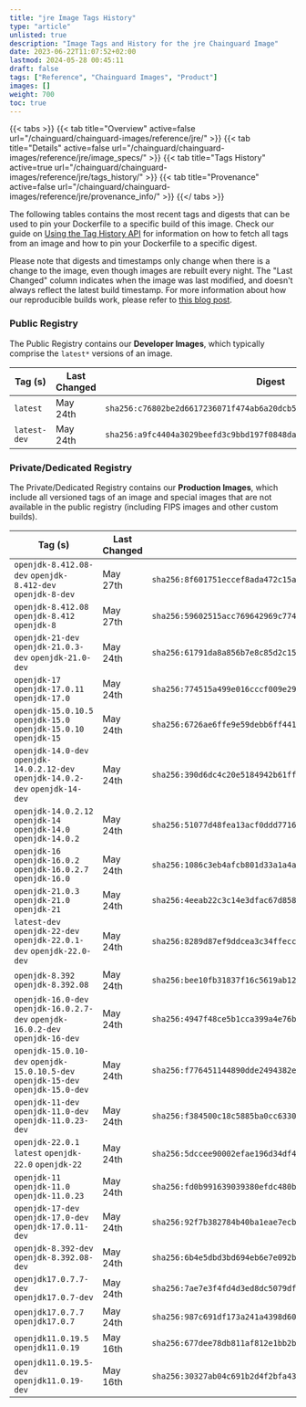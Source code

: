 ```yaml
---
title: "jre Image Tags History"
type: "article"
unlisted: true
description: "Image Tags and History for the jre Chainguard Image"
date: 2023-06-22T11:07:52+02:00
lastmod: 2024-05-28 00:45:11
draft: false
tags: ["Reference", "Chainguard Images", "Product"]
images: []
weight: 700
toc: true
---
```


{{< tabs >}}
{{< tab title="Overview" active=false url="/chainguard/chainguard-images/reference/jre/" >}}
{{< tab title="Details" active=false url="/chainguard/chainguard-images/reference/jre/image_specs/" >}}
{{< tab title="Tags History" active=true url="/chainguard/chainguard-images/reference/jre/tags_history/" >}}
{{< tab title="Provenance" active=false url="/chainguard/chainguard-images/reference/jre/provenance_info/" >}}
{{</ tabs >}}

The following tables contains the most recent tags and digests that can be used to pin your Dockerfile to a specific build of this image. Check our guide on [Using the Tag History API](/chainguard/chainguard-images/using-the-tag-history-api/) for information on how to fetch all tags from an image and how to pin your Dockerfile to a specific digest.

Please note that digests and timestamps only change when there is a change to the image, even though images are rebuilt every night. The "Last Changed" column indicates when the image was last modified, and doesn't always reflect the latest build timestamp. For more information about how our reproducible builds work, please refer to [this blog post](https://www.chainguard.dev/unchained/reproducing-chainguards-reproducible-image-builds).

### Public Registry
The Public Registry contains our **Developer Images**, which typically comprise the `latest*` versions of an image.

| Tag (s)       | Last Changed | Digest                                                                    |
|---------------|--------------|---------------------------------------------------------------------------|
|  `latest`     | May 24th     | `sha256:c76802be2d6617236071f474ab6a20dcb560295c6000262473edd674f9dde9d6` |
|  `latest-dev` | May 24th     | `sha256:a9fc4404a3029beefd3c9bbd197f0848da57268ceb8111971093b49bf4493595` |


### Private/Dedicated Registry
The Private/Dedicated Registry contains our **Production Images**, which include all versioned tags of an image and special images that are not available in the public registry (including FIPS images and other custom builds).

| Tag (s)                                                                            | Last Changed | Digest                                                                    |
|------------------------------------------------------------------------------------|--------------|---------------------------------------------------------------------------|
|  `openjdk-8.412.08-dev` `openjdk-8.412-dev` `openjdk-8-dev`                        | May 27th     | `sha256:8f601751eccef8ada472c15aa1ddd3f989dc1693076084998c15fd86de015637` |
|  `openjdk-8.412.08` `openjdk-8.412` `openjdk-8`                                    | May 27th     | `sha256:59602515acc769642969c77426fe4840f10ed26fc756948477a557fde34bfe30` |
|  `openjdk-21-dev` `openjdk-21.0.3-dev` `openjdk-21.0-dev`                          | May 24th     | `sha256:61791da8a856b7e8c85d2c1539db6d18d49a317b3de1e64122a0a634e2ab2d4f` |
|  `openjdk-17` `openjdk-17.0.11` `openjdk-17.0`                                     | May 24th     | `sha256:774515a499e016cccf009e291bf126e484a2be41bcb38e7104e3b142910b6117` |
|  `openjdk-15.0.10.5` `openjdk-15.0` `openjdk-15.0.10` `openjdk-15`                 | May 24th     | `sha256:6726ae6ffe9e59debb6ff441d6717da0b76b46c291da09c0fef9f8e2cc6f66be` |
|  `openjdk-14.0-dev` `openjdk-14.0.2.12-dev` `openjdk-14.0.2-dev` `openjdk-14-dev`  | May 24th     | `sha256:390d6dc4c20e5184942b61ffbd34cf90909df92c5b564af35b339e1a3cf05fd0` |
|  `openjdk-14.0.2.12` `openjdk-14` `openjdk-14.0` `openjdk-14.0.2`                  | May 24th     | `sha256:51077d48fea13acf0ddd7716c5437bf2fa463df1a04860438530d72ff2b4ecdd` |
|  `openjdk-16` `openjdk-16.0.2` `openjdk-16.0.2.7` `openjdk-16.0`                   | May 24th     | `sha256:1086c3eb4afcb801d33a1a4a53257903e0c679b1fc9e994e271e46bf3dca26bd` |
|  `openjdk-21.0.3` `openjdk-21.0` `openjdk-21`                                      | May 24th     | `sha256:4eeab22c3c14e3dfac67d8582fdf2b7573de71f3d85bce81ea72cf6fd27553fa` |
|  `latest-dev` `openjdk-22-dev` `openjdk-22.0.1-dev` `openjdk-22.0-dev`             | May 24th     | `sha256:8289d87ef9ddcea3c34ffeccec55e1ba5c88d6ac75a64f551ff12add26e5157e` |
|  `openjdk-8.392` `openjdk-8.392.08`                                                | May 24th     | `sha256:bee10fb31837f16c5619ab12bd23f4306aca19ccc0b9bcbe56414e409bf4df2c` |
|  `openjdk-16.0-dev` `openjdk-16.0.2.7-dev` `openjdk-16.0.2-dev` `openjdk-16-dev`   | May 24th     | `sha256:4947f48ce5b1cca399a4e76b4ce18ad87c6544a6f641ad344561c5dc2d25622e` |
|  `openjdk-15.0.10-dev` `openjdk-15.0.10.5-dev` `openjdk-15-dev` `openjdk-15.0-dev` | May 24th     | `sha256:f776451144890dde2494382e5ebe731f33d4ba508e0451fffbee77f4bc74b7e7` |
|  `openjdk-11-dev` `openjdk-11.0-dev` `openjdk-11.0.23-dev`                         | May 24th     | `sha256:f384500c18c5885ba0cc63304315cf2252fe0b9b78479f5ef687c5443bfa5a00` |
|  `openjdk-22.0.1` `latest` `openjdk-22.0` `openjdk-22`                             | May 24th     | `sha256:5dccee90002efae196d34df470a0f382c147a63b5ff1a06504f8747253ab8588` |
|  `openjdk-11` `openjdk-11.0` `openjdk-11.0.23`                                     | May 24th     | `sha256:fd0b991639039380efdc480bf0de29cc20ad6dba65ff3d91101a46fe1abf1919` |
|  `openjdk-17-dev` `openjdk-17.0-dev` `openjdk-17.0.11-dev`                         | May 24th     | `sha256:92f7b382784b40ba1eae7ecbbb009b370b08f1a98d21a8c39ecdddffb47289e3` |
|  `openjdk-8.392-dev` `openjdk-8.392.08-dev`                                        | May 24th     | `sha256:6b4e5dbd3bd694eb6e7e092b52b90a93912a07a68f83949a1f9dbf7f86345aed` |
|  `openjdk17.0.7.7-dev` `openjdk17.0.7-dev`                                         | May 24th     | `sha256:7ae7e3f4fd4d3ed8dc5079df0f2a3d8f5eb7a0bbb299c43b26087d0a0e606491` |
|  `openjdk17.0.7.7` `openjdk17.0.7`                                                 | May 24th     | `sha256:987c691df173a241a4398d60014a6f061e007e4323f19d9c487b95c7623dfeaa` |
|  `openjdk11.0.19.5` `openjdk11.0.19`                                               | May 16th     | `sha256:677dee78db811af812e1bb2bd33c1f247a5a4e0418169c194d965fc618768bba` |
|  `openjdk11.0.19.5-dev` `openjdk11.0.19-dev`                                       | May 16th     | `sha256:30327ab04c691b2d4f2bfa4391531384ea89b4e204cc65b90eee78a5cbc83156` |

